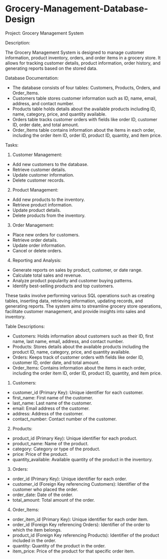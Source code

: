 # Grocery-Management-Database-Design

Project: Grocery Management System

Description: 

 The Grocery Management System is designed to manage customer information, product inventory, orders, and order items in a grocery store. It allows for tracking customer details, product information, order history, and generating reports based on the stored data.
 
Database Documentation:
-	The database consists of four tables: Customers, Products, Orders, and Order_Items.
-	Customers table stores customer information such as ID, name, email, address, and contact number.
-	Products table holds details about the available products including ID, name, category, price, and quantity available.
-	Orders table tracks customer orders with fields like order ID, customer ID, order date, and total amount.
-	Order_Items table contains information about the items in each order, including the order item ID, order ID, product ID, quantity, and item price.

Tasks:
1.	Customer Management:
-	Add new customers to the database.
-	Retrieve customer details.
-	Update customer information.
-	Delete customer records.
2.	Product Management:
-	Add new products to the inventory.
-	Retrieve product information.
-	Update product details.
-	Delete products from the inventory.
3.	Order Management:
-	Place new orders for customers.
-	Retrieve order details.
-	Update order information.
-	Cancel or delete orders.
4.	Reporting and Analysis:
-	Generate reports on sales by product, customer, or date range.
-	Calculate total sales and revenue.
-	Analyze product popularity and customer buying patterns.
-	Identify best-selling products and top customers.

These tasks involve performing various SQL operations such as creating tables, inserting data, retrieving information, updating records, and generating reports. The system aims to streamline grocery store operations, facilitate customer management, and provide insights into sales and inventory.


Table Descriptions:
- Customers: Holds information about customers such as their ID, first name, last name, email, address, and contact number.
- Products: Stores details about the available products including the product ID, name, category, price, and quantity available.
- Orders: Keeps track of customer orders with fields like order ID, customer ID, order date, and total amount.
- Order_Items: Contains information about the items in each order, including the order item ID, order ID, product ID, quantity, and item price.


1.	Customers:
-	customer_id (Primary Key): Unique identifier for each customer.
-	first_name: First name of the customer.
-	last_name: Last name of the customer.
-	email: Email address of the customer.
-	address: Address of the customer.
-	contact_number: Contact number of the customer.
2.	Products:
-	product_id (Primary Key): Unique identifier for each product.
-	product_name: Name of the product.
-	category: Category or type of the product.
-	price: Price of the product.
-	quantity_available: Available quantity of the product in the inventory.
3.	Orders:
-	order_id (Primary Key): Unique identifier for each order.
-	customer_id (Foreign Key referencing Customers): Identifier of the customer who placed the order.
-	order_date: Date of the order.
-	total_amount: Total amount of the order.
4.	Order_Items:
-	order_item_id (Primary Key): Unique identifier for each order item.
-	order_id (Foreign Key referencing Orders): Identifier of the order to which the item belongs.
-	product_id (Foreign Key referencing Products): Identifier of the product included in the order.
-	quantity: Quantity of the product in the order.
-	item_price: Price of the product for that specific order item.



